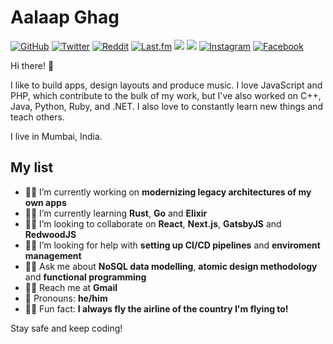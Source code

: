 # Aalaap Ghag
<a href="https://github.com/aalaap"><img src="https://img.shields.io/github/followers/aalaap.svg?label=GitHub&style=social" alt="GitHub"></a> <a href="https://twitter.com/aalaap"><img src="https://img.shields.io/twitter/follow/aalaap?label=Twitter&style=social" alt="Twitter"></a> <a href="https://reddit.com/u/aalaap"><img src="https://img.shields.io/reddit/user-karma/combined/aalaap?style=social" alt="Reddit"></a> <a href="https://last.fm/user/aalaap"><img src="https://img.shields.io/badge/Last_fm--aalaap?logo=last.fm&style=social" alt="Last.fm"></a> <a href="https://my.playstation.com/profile/aalaap"><img src="https://img.shields.io/badge/196-PlayStationNetwork--aalaap?logo=playstation-4&style=social"></a> <a href="http://live.xbox.com/Profile?Gamertag=aalaap"><img src="https://img.shields.io/badge/9065-XboxLive--aalaap?logo=xbox&style=social"></a> <a href="https://instagram.com/aalaap"><img src="https://img.shields.io/badge/Instagram--aalaap?logo=instagram&style=social" alt="Instagram"></a> <a href="https://facebook.com/aalaap"><img src="https://img.shields.io/badge/Facebook--aalaap?logo=facebook&style=social" alt="Facebook"></a>

Hi there! 👋

I like to build apps, design layouts and produce music. I love JavaScript and PHP, which contribute to the bulk of my work, but I've also worked on C++, Java, Python, Ruby, and .NET. I also love to constantly learn new things and teach others.

I live in Mumbai, India.

## My list

- 👨‍💻 I’m currently working on **modernizing legacy architectures of my own apps**
- 👨‍🏫 I’m currently learning **Rust**, **Go** and **Elixir**
- 👷‍♀️ I’m looking to collaborate on **React**, **Next.js**, **GatsbyJS** and **RedwoodJS**
- 🕵️‍♀️ I’m looking for help with **setting up CI/CD pipelines** and **enviroment management**
- 👨‍⚖️ Ask me about **NoSQL data modelling**, **atomic design methodology** and **functional programming**
- 👩‍✈️ Reach me at **Gmail**
- 🧔 Pronouns: **he/him**
- 🧟‍♂️ Fun fact: **I always fly the airline of the country I'm flying to!**

Stay safe and keep coding!

<!--
**aalaap/aalaap** is a ✨ _special_ ✨ repository because its `README.md` (this file) appears on your GitHub profile.

Here are some ideas to get you started:

- 🔭 I’m currently working on ...
- 🌱 I’m currently learning ...
- 👯 I’m looking to collaborate on ...
- 🤔 I’m looking for help with ...
- 💬 Ask me about ...
- 📫 How to reach me: ...
- 😄 Pronouns: ...
- ⚡ Fun fact: ...
-->
